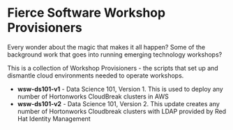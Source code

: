 # Fierce Software Workshop Provisioners

Every wonder about the magic that makes it all happen?  Some of the background work that goes into running emerging technology workshops?

This is a collection of Workshop Provisioners - the scripts that set up and dismantle cloud environments needed to operate workshops.

 - **wsw-ds101-v1** - Data Science 101, Version 1.
   This is used to deploy any number of Hortonworks CloudBreak clusters in AWS
 - **wsw-ds101-v2** - Data Science 101, Version 2.
   This update creates any number of Hortonworks Cloudbreak clusters with LDAP provided by Red Hat Identity Management
